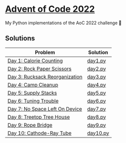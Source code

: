 # [Advent of Code 2022](https://adventofcode.com/2022)

My Python implementations of the AoC 2022 challenge 🎄

## Solutions

| Problem                                                               | Solution                    |
| --------------------------------------------------------------------- | --------------------------- |
| [Day 1: Calorie Counting](https://adventofcode.com/2022/day/1)        | [day1.py](src/01/day1.py)   |
| [Day 2: Rock Paper Scissors](https://adventofcode.com/2022/day/2)     | [day2.py](src/02/day2.py)   |
| [Day 3: Rucksack Reorganization](https://adventofcode.com/2022/day/3) | [day3.py](src/03/day3.py)   |
| [Day 4: Camp Cleanup](https://adventofcode.com/2022/day/4)            | [day4.py](src/04/day4.py)   |
| [Day 5: Supply Stacks](https://adventofcode.com/2022/day/5)           | [day5.py](src/05/day5.py)   |
| [Day 6: Tuning Trouble](https://adventofcode.com/2022/day/6)          | [day6.py](src/06/day6.py)   |
| [Day 7: No Space Left On Device](https://adventofcode.com/2022/day/7) | [day7.py](src/07/day7.py)   |
| [Day 8: Treetop Tree House](https://adventofcode.com/2022/day/8)      | [day8.py](src/08/day8.py)   |
| [Day 9: Rope Bridge](https://adventofcode.com/2022/day/9)             | [day9.py](src/09/day9.py)   |
| [Day 10: Cathode-Ray Tube](https://adventofcode.com/2022/day/10)      | [day10.py](src/10/day10.py) |
